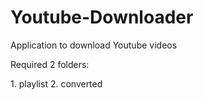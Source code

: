# Youtube-Downloader
Application to download Youtube videos

Required 2 folders:
  <p>
    1. playlist
    2. converted
  </p>
